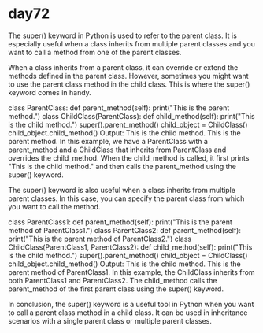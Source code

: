 # day72

<!-- Super keyword in Python -->
The super() keyword in Python is used to refer to the parent class. It is especially useful when a class inherits from multiple parent classes and you want to call a method from one of the parent classes.

When a class inherits from a parent class, it can override or extend the methods defined in the parent class. However, sometimes you might want to use the parent class method in the child class. This is where the super() keyword comes in handy.

<!-- Here's an example of how to use the super() keyword in a simple inheritance scenario: -->

class ParentClass:
    def parent_method(self):
        print("This is the parent method.")
class ChildClass(ParentClass):
    def child_method(self):
        print("This is the child method.")
        super().parent_method()
child_object = ChildClass()
child_object.child_method()
Output:
This is the child method.
This is the parent method.
In this example, we have a ParentClass with a parent_method and a ChildClass that inherits from ParentClass and overrides the child_method. When the child_method is called, it first prints "This is the child method." and then calls the parent_method using the super() keyword.

The super() keyword is also useful when a class inherits from multiple parent classes. In this case, you can specify the parent class from which you want to call the method.

<!-- Here's an example: -->

class ParentClass1:
    def parent_method(self):
        print("This is the parent method of ParentClass1.")
class ParentClass2:
    def parent_method(self):
        print("This is the parent method of ParentClass2.")
class ChildClass(ParentClass1, ParentClass2):
    def child_method(self):
        print("This is the child method.")
        super().parent_method()
child_object = ChildClass()
child_object.child_method()
Output:
This is the child method.
This is the parent method of ParentClass1.
In this example, the ChildClass inherits from both ParentClass1 and ParentClass2. The child_method calls the parent_method of the first parent class using the super() keyword.

In conclusion, the super() keyword is a useful tool in Python when you want to call a parent class method in a child class. It can be used in inheritance scenarios with a single parent class or multiple parent classes.